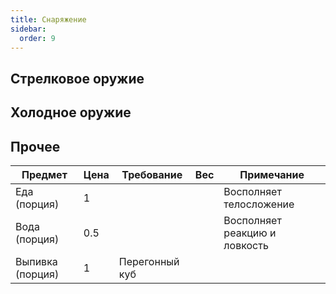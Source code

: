 ```yaml
---
title: Снаряжение
sidebar:
  order: 9
---
```


## Стрелковое оружие

## Холодное оружие

## Прочее

| Предмет          | Цена | Требование     | Вес | Примечание                    |
| ---------------- | ---- | -------------- | --- | ----------------------------- |
| Еда (порция)     | 1    |                |     | Восполняет телосложение       |
| Вода (порция)    | 0.5  |                |     | Восполняет реакцию и ловкость |
| Выпивка (порция) | 1    | Перегонный куб |     |                               |

